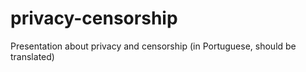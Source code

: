privacy-censorship
==================

Presentation about privacy and censorship (in Portuguese, should be translated)